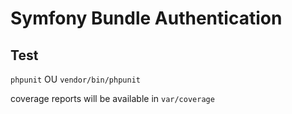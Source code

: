 # Symfony Bundle Authentication

## Test

`phpunit` OU `vendor/bin/phpunit`

coverage reports will be available in `var/coverage`
